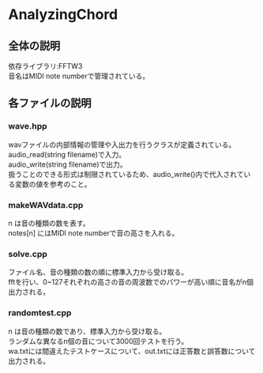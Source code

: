# AnalyzingChord
## 全体の説明
依存ライブラリ:FFTW3  
音名はMIDI note numberで管理されている。  
## 各ファイルの説明
### wave.hpp
wavファイルの内部情報の管理や入出力を行うクラスが定義されている。  
audio_read(string filename)で入力。  
audio_write(string filename)で出力。  
扱うことのできる形式は制限されているため、audio_write()内で代入されている変数の値を参考のこと。  
### makeWAVdata.cpp
n は音の種類の数を表す。  
notes[n] にはMIDI note numberで音の高さを入れる。  
### solve.cpp
ファイル名、音の種類の数の順に標準入力から受け取る。  
fftを行い、0~127それぞれの高さの音の周波数でのパワーが高い順に音名がn個出力される。  
### randomtest.cpp
n は音の種類の数であり、標準入力から受け取る。  
ランダムな異なるn個の音について3000回テストを行う。  
wa.txtには間違えたテストケースについて、out.txtには正答数と誤答数について出力される。  

